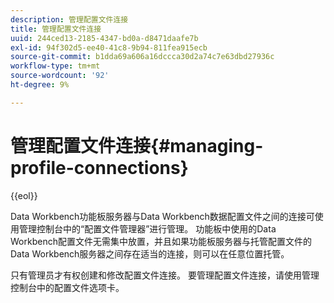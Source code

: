 ```yaml
---
description: 管理配置文件连接
title: 管理配置文件连接
uuid: 244ced13-2185-4347-bd0a-d8471daafe7b
exl-id: 94f302d5-ee40-41c8-9b94-811fea915ecb
source-git-commit: b1dda69a606a16dccca30d2a74c7e63dbd27936c
workflow-type: tm+mt
source-wordcount: '92'
ht-degree: 9%

---
```


# 管理配置文件连接{#managing-profile-connections}

{{eol}}

Data Workbench功能板服务器与Data Workbench数据配置文件之间的连接可使用管理控制台中的“配置文件管理器”进行管理。 功能板中使用的Data Workbench配置文件无需集中放置，并且如果功能板服务器与托管配置文件的Data Workbench服务器之间存在适当的连接，则可以在任意位置托管。

只有管理员才有权创建和修改配置文件连接。 要管理配置文件连接，请使用管理控制台中的配置文件选项卡。
